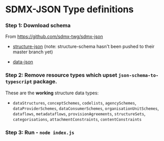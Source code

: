 # SDMX-JSON Type definitions

### Step 1: Download schema

From https://github.com/sdmx-twg/sdmx-json

- [structure-json](https://github.com/sdmx-twg/sdmx-json/blob/structure-message-release/structure-message/tools/schemas/1.0/sdmx-json-structure-schema.json) (note: structure-schema hasn't been pushed to their master branch yet)

- [data-json](https://github.com/sdmx-twg/sdmx-json/blob/master/data-message/tools/schemas/1.0/sdmx-json-data-schema.json)

### Step 2: Remove resource types which upset `json-schema-to-typescript` package.

These are the **working** structure data types:

- `dataStructures`, `conceptSchemes`, `codelists`, `agencySchemes`, `dataProviderSchemes`, `dataConsumerSchemes`, `organisationUnitSchemes`, `dataflows`, `metadataflows`, `provisionAgreements`, `structureSets`, `categorisations`, `attachmentConstraints`, `contentConstraints`

### Step 3: Run - `node index.js`
